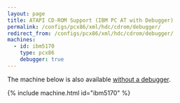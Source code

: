```yaml
---
layout: page
title: ATAPI CD-ROM Support (IBM PC AT with Debugger)
permalink: /configs/pcx86/xml/hdc/cdrom/debugger/
redirect_from: /configs/pcx86/xml/hdc/cdrom/debugger/
machines:
  - id: ibm5170
    type: pcx86
    debugger: true
---
```


The machine below is also available [without a debugger](../).

{% include machine.html id="ibm5170" %}
